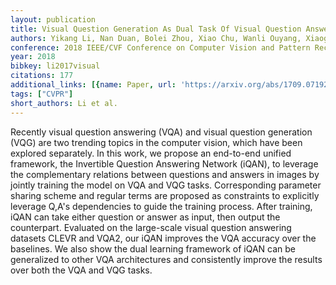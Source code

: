 ```yaml
---
layout: publication
title: Visual Question Generation As Dual Task Of Visual Question Answering
authors: Yikang Li, Nan Duan, Bolei Zhou, Xiao Chu, Wanli Ouyang, Xiaogang Wang
conference: 2018 IEEE/CVF Conference on Computer Vision and Pattern Recognition
year: 2018
bibkey: li2017visual
citations: 177
additional_links: [{name: Paper, url: 'https://arxiv.org/abs/1709.07192'}]
tags: ["CVPR"]
short_authors: Li et al.
---
```

Recently visual question answering (VQA) and visual question generation (VQG)
are two trending topics in the computer vision, which have been explored
separately. In this work, we propose an end-to-end unified framework, the
Invertible Question Answering Network (iQAN), to leverage the complementary
relations between questions and answers in images by jointly training the model
on VQA and VQG tasks. Corresponding parameter sharing scheme and regular terms
are proposed as constraints to explicitly leverage Q,A's dependencies to guide
the training process. After training, iQAN can take either question or answer
as input, then output the counterpart. Evaluated on the large-scale visual
question answering datasets CLEVR and VQA2, our iQAN improves the VQA accuracy
over the baselines. We also show the dual learning framework of iQAN can be
generalized to other VQA architectures and consistently improve the results
over both the VQA and VQG tasks.
